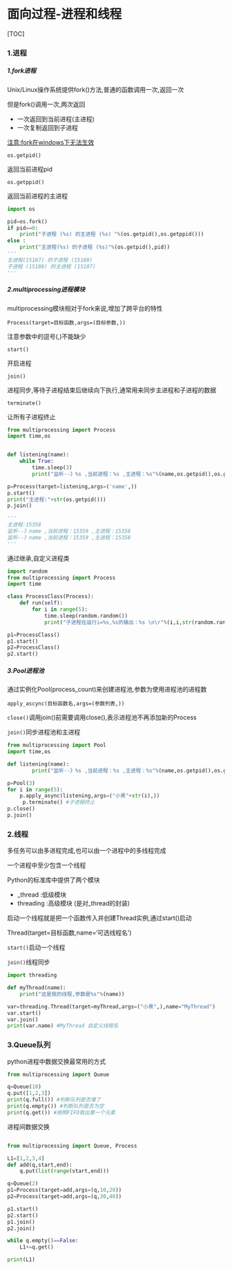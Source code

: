 # 面向过程-进程和线程

[TOC]

### 1.进程

##### 1.fork进程

Unix/Linux操作系统提供fork()方法,普通的函数调用一次,返回一次

但是fork()调用一次,两次返回

- 一次返回到当前进程(主进程)
- 一次复制返回到子进程

<u>注意:fork在windows下无法生效</u>

`os.getpid()`

返回当前进程pid

`os.getppid()`

返回当前进程的主进程



```python
import os

pid=os.fork()
if pid==0:
    print("子进程 (%s) 的主进程 (%s) "%(os.getpid(),os.getppid()))
else :
    print("主进程(%s) 的子进程 (%s)"%(os.getpid(),pid))
'''
主进程(15187) 的子进程 (15188)
子进程 (15188) 的主进程 (15187) 
'''
```



##### 2.multiprocessing进程模块

multiprocessing模块相对于fork来说,增加了跨平台的特性

`Process(target=目标函数,args=(目标参数,))`

注意参数中的逗号(,)不能缺少

`start()`

开启进程

`join()`

进程同步,等待子进程结束后继续向下执行,通常用来同步主进程和子进程的数据

`terminate()`

让所有子进程终止



```python
from multiprocessing import Process
import time,os


def listening(name):
    while True:
        time.sleep(3)
        print("监听--》%s ,当前进程：%s ,主进程：%s"%(name,os.getpid(),os.getppid()))

p=Process(target=listening,args=('name',))
p.start()
print("主进程:"+str(os.getpid()))
p.join()

'''
主进程:15358
监听--》name ,当前进程：15359 ,主进程：15358
监听--》name ,当前进程：15359 ,主进程：15358
'''
```



通过继承,自定义进程类

```python
import random
from multiprocessing import Process
import time

class ProcessClass(Process):
    def run(self):
        for i in range(5):
            time.sleep(random.random())
            print("子进程在运行i=%s,%s的输出：%s \n\r"%(i,i,str(random.random())))

p1=ProcessClass()
p1.start()
p2=ProcessClass()
p2.start()
```



##### 3.Pool进程池

通过实例化Pool(process_count)来创建进程池,参数为使用进程池的进程数

`apply_ascync(目标函数名,args=(参数列表,))`

`close()`调用join()前需要调用close(),表示进程池不再添加新的Process

`join()`同步进程池和主进程



```python
from multiprocessing import Pool
import time,os

def listening(name):
        print("监听--》%s ,当前进程：%s ,主进程：%s"%(name,os.getpid(),os.getppid()))

p=Pool(3)
for i in range(5):
    p.apply_async(listening,args=("小黑"+str(i),))
     p.terminate() #子进程终止
p.close()
p.join()
```





### 2.线程

多任务可以由多进程完成,也可以由一个进程中的多线程完成

一个进程中至少包含一个线程

Python的标准库中提供了两个模块

- _thread :低级模块
- threading :高级模块 (是对_thread的封装)

启动一个线程就是把一个函数传入并创建Thread实例,通过start()启动

Thread(target=目标函数,name=‘可选线程名’)

`start()`启动一个线程

`join()`线程同步

```python
import threading

def myThread(name):
    print("这是我的线程,参数是%s"%(name))

var=threading.Thread(target=myThread,args=("小黑",),name="MyThread")
var.start()
var.join()
print(var.name) #MyThread 自定义线程名
```



### 3.Queue队列

python进程中数据交换最常用的方式

```python
from multiprocessing import Queue

q=Queue(10)
q.put([1,2,3])
print(q.full()) #判断队列是否慢了
print(q.empty()) #判断队列是否为空
print(q.get()) #按照FIFO取出第一个元素
```



进程间数据交换

```python

from multiprocessing import Queue, Process

L1=[1,2,3,4]
def add(q,start,end):
    q.put(list(range(start,end)))

q=Queue(2)
p1=Process(target=add,args=(q,10,20))
p2=Process(target=add,args=(q,30,40))

p1.start()
p2.start()
p1.join()
p2.join()

while q.empty()==False:
    L1+=q.get()

print(L1)
```

